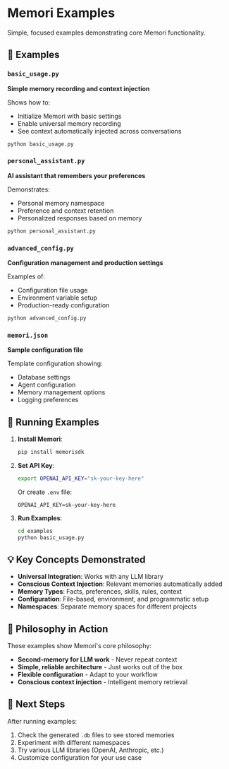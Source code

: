# Memori Examples

Simple, focused examples demonstrating core Memori functionality.

## 📁 Examples

### `basic_usage.py`
**Simple memory recording and context injection**

Shows how to:
- Initialize Memori with basic settings
- Enable universal memory recording  
- See context automatically injected across conversations

```bash
python basic_usage.py
```

### `personal_assistant.py`  
**AI assistant that remembers your preferences**

Demonstrates:
- Personal memory namespace
- Preference and context retention
- Personalized responses based on memory

```bash
python personal_assistant.py
```

### `advanced_config.py`
**Configuration management and production settings**

Examples of:
- Configuration file usage
- Environment variable setup
- Production-ready configuration

```bash
python advanced_config.py
```

### `memori.json`
**Sample configuration file**

Template configuration showing:
- Database settings
- Agent configuration  
- Memory management options
- Logging preferences

## 🚀 Running Examples

1. **Install Memori**:
   ```bash
   pip install memorisdk
   ```

2. **Set API Key**:
   ```bash
   export OPENAI_API_KEY="sk-your-key-here"
   ```
   Or create `.env` file:
   ```
   OPENAI_API_KEY=sk-your-key-here
   ```

3. **Run Examples**:
   ```bash
   cd examples
   python basic_usage.py
   ```

## 💡 Key Concepts Demonstrated

- **Universal Integration**: Works with any LLM library
- **Conscious Context Injection**: Relevant memories automatically added
- **Memory Types**: Facts, preferences, skills, rules, context
- **Configuration**: File-based, environment, and programmatic setup
- **Namespaces**: Separate memory spaces for different projects

## 🎯 Philosophy in Action

These examples show Memori's core philosophy:
- **Second-memory for LLM work** - Never repeat context
- **Simple, reliable architecture** - Just works out of the box  
- **Flexible configuration** - Adapt to your workflow
- **Conscious context injection** - Intelligent memory retrieval

## 🔄 Next Steps

After running examples:
1. Check the generated `.db` files to see stored memories
2. Experiment with different namespaces
3. Try various LLM libraries (OpenAI, Anthropic, etc.)
4. Customize configuration for your use case